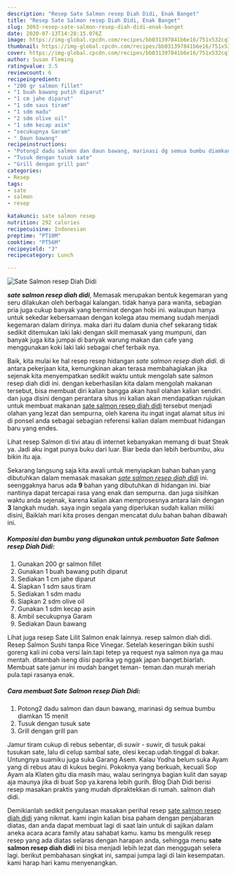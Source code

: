 ```yaml
---
description: "Resep Sate Salmon resep Diah Didi, Enak Banget"
title: "Resep Sate Salmon resep Diah Didi, Enak Banget"
slug: 3093-resep-sate-salmon-resep-diah-didi-enak-banget
date: 2020-07-13T14:28:15.076Z
image: https://img-global.cpcdn.com/recipes/bb031397841b6e16/751x532cq70/sate-salmon-resep-diah-didi-foto-resep-utama.jpg
thumbnail: https://img-global.cpcdn.com/recipes/bb031397841b6e16/751x532cq70/sate-salmon-resep-diah-didi-foto-resep-utama.jpg
cover: https://img-global.cpcdn.com/recipes/bb031397841b6e16/751x532cq70/sate-salmon-resep-diah-didi-foto-resep-utama.jpg
author: Susan Fleming
ratingvalue: 3.5
reviewcount: 6
recipeingredient:
- "200 gr salmon fillet"
- "1 buah bawang putih diparut"
- "1 cm jahe diparut"
- "1 sdm saus tiram"
- "1 sdm madu"
- "2 sdm olive oil"
- "1 sdm kecap asin"
- "secukupnya Garam"
- " Daun bawang"
recipeinstructions:
- "Potong2 dadu salmon dan daun bawang, marinasi dg semua bumbu diamkan 15 menit"
- "Tusuk dengan tusuk sate"
- "Grill dengan grill pan"
categories:
- Resep
tags:
- sate
- salmon
- resep

katakunci: sate salmon resep 
nutrition: 292 calories
recipecuisine: Indonesian
preptime: "PT10M"
cooktime: "PT56M"
recipeyield: "3"
recipecategory: Lunch

---
```



![Sate Salmon resep Diah Didi](https://img-global.cpcdn.com/recipes/bb031397841b6e16/751x532cq70/sate-salmon-resep-diah-didi-foto-resep-utama.jpg)

<b><i>sate salmon resep diah didi</i></b>, Memasak merupakan bentuk kegemaran yang seru dilakukan oleh berbagai kalangan. tidak hanya para wanita, sebagian pria juga cukup banyak yang berminat dengan hobi ini. walaupun hanya untuk sekedar kebersamaan dengan kolega atau memang sudah menjadi kegemaran dalam dirinya. maka dari itu dalam dunia chef sekarang tidak sedikit ditemukan laki laki dengan skill memasak yang mumpuni, dan banyak juga kita jumpai di banyak warung makan dan cafe yang menggunakan koki laki laki sebagai chef terbaik nya.

Baik, kita mulai ke hal resep resep hidangan <i>sate salmon resep diah didi</i>. di antara pekerjaan kita, kemungkinan akan terasa membahagiakan jika sejenak kita menyempatkan sedikit waktu untuk mengolah sate salmon resep diah didi ini. dengan keberhasilan kita dalam mengolah makanan tersebut, bisa membuat diri kalian bangga akan hasil olahan kalian sendiri. dan juga disini dengan perantara situs ini kalian akan mendapatkan rujukan untuk membuat makanan <u>sate salmon resep diah didi</u> tersebut menjadi olahan yang lezat dan sempurna, oleh karena itu ingat ingat alamat situs ini di ponsel anda sebagai sebagian referensi kalian dalam membuat hidangan baru yang endes.

Lihat resep Salmon di tivi atau di internet kebanyakan memang di buat Steak ya. Jadi aku ingat punya buku dari luar. Biar beda dan lebih berbumbu, aku bikin itu aja.


Sekarang langsung saja kita awali untuk menyiapkan bahan bahan yang dibutuhkan dalam memasak masakan <u><i>sate salmon resep diah didi</i></u> ini. seenggaknya harus ada <b>9</b> bahan yang dibutuhkan di hidangan ini. biar nantinya dapat tercapai rasa yang enak dan sempurna. dan juga sisihkan waktu anda sejenak, karena kalian akan memprosesnya antara lain dengan <b>3</b> langkah mudah. saya ingin segala yang diperlukan sudah kalian miliki disini, Baiklah mari kita proses dengan mencatat dulu bahan bahan dibawah ini.

<!--inarticleads1-->

##### Komposisi dan bumbu yang digunakan untuk pembuatan Sate Salmon resep Diah Didi:

1. Gunakan 200 gr salmon fillet
1. Gunakan 1 buah bawang putih diparut
1. Sediakan 1 cm jahe diparut
1. Siapkan 1 sdm saus tiram
1. Sediakan 1 sdm madu
1. Siapkan 2 sdm olive oil
1. Gunakan 1 sdm kecap asin
1. Ambil secukupnya Garam
1. Sediakan  Daun bawang


Lihat juga resep Sate Lilit Salmon enak lainnya. resep salmon diah didi. Resep Salmon Sushi tanpa Rice Vinegar. Setelah keseringan bikin sushi goreng kali ini coba versi lain.tapi tetep ya request nya salmon nya ga mau mentah. ditambah iseng diisi paprika yg nggak japan banget.biarlah. Membuat sate jamur ini mudah banget teman- teman.dan murah meriah pula.tapi rasanya enak. 

<!--inarticleads2-->

##### Cara membuat Sate Salmon resep Diah Didi:

1. Potong2 dadu salmon dan daun bawang, marinasi dg semua bumbu diamkan 15 menit
1. Tusuk dengan tusuk sate
1. Grill dengan grill pan


Jamur tiram cukup di rebus sebentar, di suwir - suwir, di tusuk pakai tusukan sate, lalu di celup sambal sate, olesi kecap.udah.tinggal di bakar. Untungnya suamiku juga suka Garang Asem. Kalau Yodha belum suka Ayam yang di rebus atau di kukus begini. Pokoknya yang berkuah, kecuali Sop Ayam ala Klaten gitu dia masih mau, walau seringnya bagian kulit dan sayap aja maunya jika di buat Sop ya.karena lebih gurih. Blog Diah Didi berisi resep masakan praktis yang mudah dipraktekkan di rumah. salmon diah didi. 

Demikianlah sedikit pengulasan masakan perihal resep <u>sate salmon resep diah didi</u> yang nikmat. kami ingin kalian bisa paham dengan penjabaran diatas, dan anda dapat membuat lagi di saat lain untuk di sajikan dalam aneka acara acara family atau sahabat kamu. kamu bs mengulik resep resep yang ada diatas selaras dengan harapan anda, sehingga menu <b>sate salmon resep diah didi</b> ini bisa menjadi lebih lezat dan menggugah selera lagi. berikut pembahasan singkat ini, sampai jumpa lagi di lain kesempatan. kami harap hari kamu menyenangkan.
